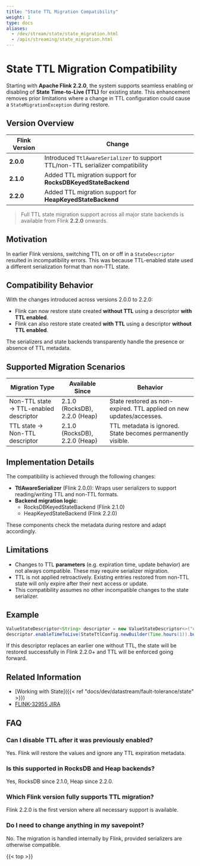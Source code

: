 ```yaml
---
title: "State TTL Migration Compatibility"
weight: 1
type: docs
aliases:
  - /dev/stream/state/state_migration.html
  - /apis/streaming/state_migration.html
---
```

<!--
Licensed to the Apache Software Foundation (ASF) under one
or more contributor license agreements.  See the NOTICE file
distributed with this work for additional information
regarding copyright ownership.  The ASF licenses this file
to you under the Apache License, Version 2.0 (the
"License"); you may not use this file except in compliance
with the License.  You may obtain a copy of the License at

  http://www.apache.org/licenses/LICENSE-2.0

Unless required by applicable law or agreed to in writing,
software distributed under the License is distributed on an
"AS IS" BASIS, WITHOUT WARRANTIES OR CONDITIONS OF ANY
KIND, either express or implied.  See the License for the
specific language governing permissions and limitations
under the License.
-->

# State TTL Migration Compatibility

Starting with **Apache Flink 2.2.0**, the system supports seamless enabling or disabling of **State Time-to-Live (TTL)** for existing state.
This enhancement removes prior limitations where a change in TTL configuration could cause a `StateMigrationException` during restore.

## Version Overview

| Flink Version | Change                                                                          |
| ------------- | ------------------------------------------------------------------------------- |
| **2.0.0**     | Introduced `TtlAwareSerializer` to support TTL/non-TTL serializer compatibility |
| **2.1.0**     | Added TTL migration support for **RocksDBKeyedStateBackend**                    |
| **2.2.0**     | Added TTL migration support for **HeapKeyedStateBackend**                       |

> Full TTL state migration support across all major state backends is available from Flink **2.2.0** onwards.

## Motivation

In earlier Flink versions, switching TTL on or off in a `StateDescriptor` resulted in incompatibility errors.
This was because TTL-enabled state used a different serialization format than non-TTL state.

## Compatibility Behavior

With the changes introduced across versions 2.0.0 to 2.2.0:

* Flink can now restore state created **without TTL** using a descriptor **with TTL enabled**.
* Flink can also restore state created **with TTL** using a descriptor **without TTL enabled**.

The serializers and state backends transparently handle the presence or absence of TTL metadata.

## Supported Migration Scenarios

| Migration Type                         | Available Since               | Behavior                                                            |
| -------------------------------------- | ----------------------------- | ------------------------------------------------------------------- |
| Non-TTL state → TTL-enabled descriptor | 2.1.0 (RocksDB), 2.2.0 (Heap) | State restored as non-expired. TTL applied on new updates/accesses. |
| TTL state → Non-TTL descriptor         | 2.1.0 (RocksDB), 2.2.0 (Heap) | TTL metadata is ignored. State becomes permanently visible.         |

## Implementation Details

The compatibility is achieved through the following changes:

* **TtlAwareSerializer** (Flink 2.0.0): Wraps user serializers to support reading/writing TTL and non-TTL formats.
* **Backend migration logic**:
    * RocksDBKeyedStateBackend (Flink 2.1.0)
    * HeapKeyedStateBackend (Flink 2.2.0)

These components check the metadata during restore and adapt accordingly.

## Limitations

* Changes to TTL **parameters** (e.g. expiration time, update behavior) are not always compatible. These may require serializer migration.
* TTL is not applied retroactively. Existing entries restored from non-TTL state will only expire after their next access or update.
* This compatibility assumes no other incompatible changes to the state serializer.

## Example

```java
ValueStateDescriptor<String> descriptor = new ValueStateDescriptor<>("user-state", String.class);
descriptor.enableTimeToLive(StateTtlConfig.newBuilder(Time.hours(1)).build());
```

If this descriptor replaces an earlier one without TTL, the state will be restored successfully in Flink 2.2.0+ and TTL will be enforced going forward.

## Related Information

* [Working with State]({{< ref "docs/dev/datastream/fault-tolerance/state" >}})
* [FLINK-32955 JIRA](https://issues.apache.org/jira/browse/FLINK-32955)

## FAQ

### Can I disable TTL after it was previously enabled?

Yes. Flink will restore the values and ignore any TTL expiration metadata.

### Is this supported in RocksDB and Heap backends?

Yes, RocksDB since 2.1.0, Heap since 2.2.0.

### Which Flink version fully supports TTL migration?

Flink 2.2.0 is the first version where all necessary support is available.

### Do I need to change anything in my savepoint?

No. The migration is handled internally by Flink, provided serializers are otherwise compatible.

{{< top >}}

